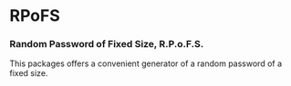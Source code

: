 # RPoFS

### Random Password of Fixed Size, R.P.o.F.S.

This packages offers a convenient generator of a random password of a fixed size.
